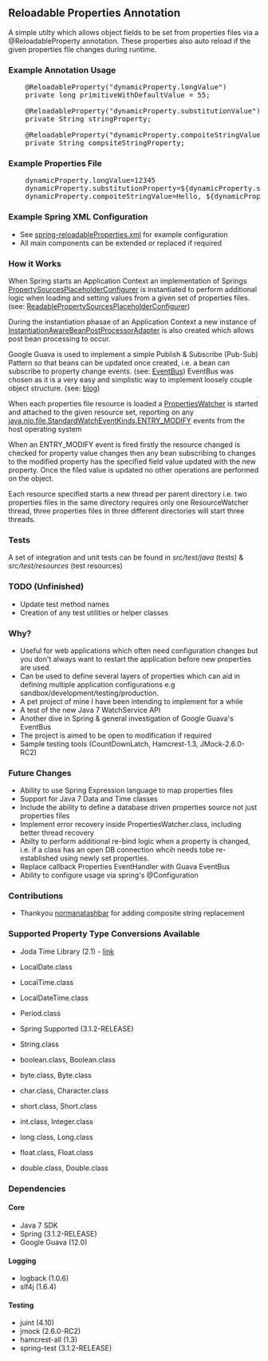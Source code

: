 ## Reloadable Properties Annotation ##

A simple utilty which allows object fields to be set from properties files via a @ReloadableProperty annotation. 
These properties also auto reload if the given properties file changes during runtime.

### Example Annotation Usage ###
<pre>
	@ReloadableProperty("dynamicProperty.longValue")
	private long primitiveWithDefaultValue = 55;

	@ReloadableProperty("dynamicProperty.substitutionValue")
	private String stringProperty;
	
	@ReloadableProperty("dynamicProperty.compoiteStringValue")
	private String compsiteStringProperty;
</pre>

### Example Properties File ###
<pre>
	dynamicProperty.longValue=12345
	dynamicProperty.substitutionProperty=${dynamicProperty.substitutionValue}
	dynamicProperty.compoiteStringValue=Hello, ${dynamicProperty.baseStringValue}!
</pre>

### Example Spring XML Configuration ###
* See [spring-reloadableProperties.xml](https://github.com/jamesemorgan/ReloadablePropertiesAnnotation/blob/master/src/main/resources/spring/spring-reloadableProperties.xml) for example configuration
* All main components can be extended or replaced if required

### How it Works  ###
When Spring starts an Application Context an implementation of Springs [PropertySourcesPlaceholderConfigurer](http://static.springsource.org/spring/docs/3.1.x/javadoc-api/org/springframework/context/support/PropertySourcesPlaceholderConfigurer.html) is instantiated to perform additional logic when loading and setting values from a given set of properties files. (see: [ReadablePropertySourcesPlaceholderConfigurer](https://github.com/jamesemorgan/ReloadablePropertiesAnnotation/blob/master/src/main/java/com/morgan/design/properties/internal/ReadablePropertySourcesPlaceholderConfigurer.java))

During the instantiation phasae of an Application Context a new instance of [InstantiationAwareBeanPostProcessorAdapter](http://static.springsource.org/spring/docs/2.5.x/api/org/springframework/beans/factory/config/InstantiationAwareBeanPostProcessorAdapter.html) is also created which allows post bean processing to occur.

Google Guava is used to implement a simple Publish & Subscribe (Pub-Sub) Pattern so that beans can be updated once created, i.e. a bean can subscribe to property change events. (see: [EventBus](http://code.google.com/p/guava-libraries/wiki/EventBusExplained)) 
EventBus was chosen as it is a very easy and simplistic way to implement loosely couple object structure. (see: [blog](http://codingjunkie.net/guava-eventbus/))

When each properties file resource is loaded a [PropertiesWatcher](https://github.com/jamesemorgan/ReloadablePropertiesAnnotation/blob/master/src/main/java/com/morgan/design/properties/internal/PropertiesWatcher.java) is started and attached to the given resource set, reporting on any [java.nio.file.StandardWatchEventKinds.ENTRY_MODIFY](http://docs.oracle.com/javase/7/docs/api/java/nio/file/StandardWatchEventKinds.html#ENTRY_MODIFY) events from the host operating system

When an ENTRY_MODIFY event is fired firstly the resource changed is checked for property value changes then any bean subscribing to changes to the modified property has the specified field value updated with the new property. Once the filed value is updated no other operations are performed on the object.

Each resource specified starts a new thread per parent directory i.e. two properties files in the same directory requires only one ResourceWatcher thread, three properties files in three different directories will start three threads.

### Tests ###
A set of integration and unit tests can be found in _src/test/java_ (tests) & _src/test/resources_ (test resources)

### TODO (Unfinished) ###
* Update test method names
* Creation of any test utilities or helper classes

### Why? ###
* Useful for web applications which often need configuration changes but you don't always want to restart the application before new properties are used.
* Can be used to define several layers of properties which can aid in defining multiple application configurations e.g sandbox/development/testing/production.
* A pet project of mine I have been intending to implement for a while
* A test of the new Java 7 WatchService API
* Another dive in Spring & general investigation of Google Guava's EventBus
* The project is aimed to be open to modification if required
* Sample testing tools (CountDownLatch, Hamcrest-1.3, JMock-2.6.0-RC2)

### Future Changes ###
* Ability to use Spring Expression language to map properties files
* Support for Java 7 Data and Time classes
* Include the ability to define a database driven properties source not just properties files
* Implement error recovery inside PropertiesWatcher.class, including better thread recovery
* Abilty to perform additional re-bind logic when a property is changed, i.e. if a class has an open DB connection whcih needs tobe re-established using newly set properties.
* Replace callback Properties EventHandler with Guava EventBus
* Ability to configure usage via spring's @Configuration 

### Contributions ###
* Thankyou [normanatashbar](https://github.com/normanatashbar) for adding composite string replacement

### Supported Property Type Conversions Available ###
* Joda Time Library (2.1) - [link](http://joda-time.sourceforge.net/)
 * LocalDate.class
 * LocalTime.class
 * LocalDateTime.class
 * Period.class


* Spring Supported (3.1.2-RELEASE)
 * String.class
 * boolean.class, Boolean.class
 * byte.class, Byte.class
 * char.class, Character.class
 * short.class, Short.class
 * int.class, Integer.class
 * long.class,	Long.class
 * float.class, Float.class
 * double.class, Double.class

### Dependencies ###

#### Core ####
* Java 7 SDK
* Spring (3.1.2-RELEASE)
* Google Guava  (12.0)

#### Logging ####
* logback (1.0.6)
* slf4j (1.6.4)

#### Testing ####
* juint (4.10)
* jmock (2.6.0-RC2)
* hamcrest-all (1.3)
* spring-test (3.1.2-RELEASE)
